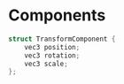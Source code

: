 # Components

```cpp
struct TransformComponent {
	vec3 position;
	vec3 rotation;
	vec3 scale;
};
```
